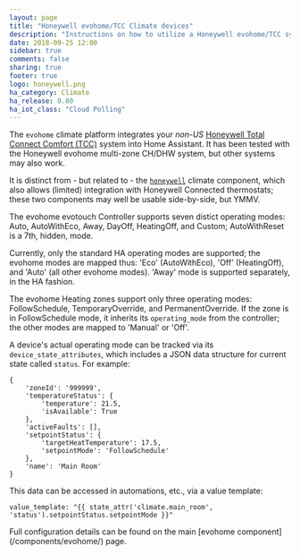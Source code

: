 ```yaml
---
layout: page
title: "Honeywell evohome/TCC Climate devices"
description: "Instructions on how to utilize a Honeywell evohome/TCC system within Home Assistant."
date: 2018-09-25 12:00
sidebar: true
comments: false
sharing: true
footer: true
logo: honeywell.png
ha_category: Climate
ha_release: 0.80
ha_iot_class: "Cloud Polling"
---
```


The `evohome` climate platform integrates your _non-US_ [Honeywell Total Connect Comfort (TCC)](https://international.mytotalconnectcomfort.com/Account/Login) system into Home Assistant. It has been tested with the Honeywell evohome multi-zone CH/DHW system, but other systems may also work.

It is distinct from - but related to - the [`honeywell`](/components/climate.honeywell/) climate component, which also allows (limited) integration with Honeywell Connected thermostats; these two components may well be usable side-by-side, but YMMV.

The evohome evotouch Controller supports seven distict operating modes: Auto, AutoWithEco, Away, DayOff, HeatingOff, and Custom; AutoWithReset is a 7th, hidden, mode.

Currently, only the standard HA operating modes are supported; the evohome modes are mapped thus: 'Eco' (AutoWithEco), 'Off' (HeatingOff), and 'Auto' (all other evohome modes). 'Away' mode is supported separately, in the HA fashion.

The evohome Heating zones support only three operating modes: FollowSchedule, TemporaryOverride, and PermanentOverride. If the zone is in FollowSchedule mode, it inherits its `operating_mode` from the controller; the other modes are mapped to 'Manual' or 'Off'.

A device's actual operating mode can be tracked via its `device_state_attributes`, which includes a JSON data structure for current state called `status`. For example:
```
{
	'zoneId': '999999',
	'temperatureStatus': {
		'temperature': 21.5,
		'isAvailable': True
	},
	'activeFaults': [],
	'setpointStatus': {
		'targetHeatTemperature': 17.5,
		'setpointMode': 'FollowSchedule'
	},
	'name': 'Main Room'
}
```
This data can be accessed in automations, etc., via a value template:
```
value_template: "{{ state_attr('climate.main_room', 'status').setpointStatus.setpointMode }}"
```

<p class='note'>
Full configuration details can be found on the main [evohome component](/components/evohome/) page.
</p>
